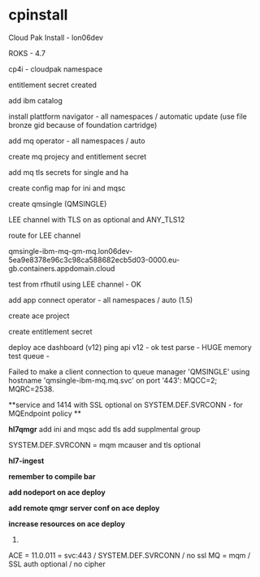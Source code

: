 # cpinstall

Cloud Pak Install - lon06dev

ROKS - 4.7

cp4i - cloudpak namespace

entitlement secret created

add ibm catalog

install plattform navigator - all namespaces / automatic update (use file bronze gid because of foundation cartridge)

add mq operator - all namespaces / auto

create mq projecy and entitlement secret

add mq tls secrets for single and ha

create config map for ini and mqsc

create qmsingle (QMSINGLE)

LEE channel with TLS on as optional and ANY_TLS12

route for LEE channel

qmsingle-ibm-mq-qm-mq.lon06dev-5ea9e8378e96c3c98ca588682ecb5d03-0000.eu-gb.containers.appdomain.cloud

test from rfhutil using LEE channel - OK


add app connect operator - all namespaces / auto (1.5)

create ace project

create entitlement secret

deploy ace dashboard (v12)
ping api v12 - ok
test parse - HUGE memory
test queue - 

Failed to make a client connection to queue manager 'QMSINGLE' using hostname 'qmsingle-ibm-mq.mq.svc' on port '443': MQCC=2; MQRC=2538.

**service and 1414 with SSL optional on SYSTEM.DEF.SVRCONN - for MQEndpoint policy **


**hl7qmgr**
add ini and mqsc
add tls
add supplmental group

SYSTEM.DEF.SVRCONN  = mqm mcauser and tls optional

**hl7-ingest**

**remember to compile bar**

**add nodeport on ace deploy**

**add remote qmgr server conf on ace deploy**

**increase resources on ace deploy**













1.
ACE  = 11.0.011 = svc:443 / SYSTEM.DEF.SVRCONN / no ssl
MQ = mqm / SSL auth optional / no cipher


